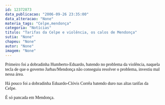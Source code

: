 ```yaml
---
id: 12372873
data_publicacao: "2006-09-26 23:35:00"
data_alteracao: "None"
materia_tags: "Celpe,mendonça"
categoria: "Notícias"
titulo: "Tarifas da Celpe e violência, os calos de Mendonça"
sutia: "None"
chapeu: "None"
autor: "None"
imagem: "None"
---
```

<p><P><FONT face=Verdana>Primeiro foi a dobradinha Humberto-Eduardo, batendo no problema da violência, naquela tecla de que o governo Jarbas/Mendonça não conseguiu resolver o problema, investiu mal nessa área.</FONT></P></p>
<p><P><FONT face=Verdana>Há pouco foi a dobradinha Eduardo-Clóvis Corrêa batendo duro nas altas tarifas da Celpe.</FONT></P></p>
<p><P><FONT face=Verdana>É só pancada em Mendonça.</FONT></P> </p>
